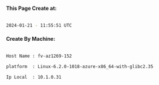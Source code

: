 
   
#### This Page Create at:

```bash

2024-01-21 - 11:55:51 UTC

```

#### Create By Machine:

```bash

Host Name : fv-az1269-152

platform  : Linux-6.2.0-1018-azure-x86_64-with-glibc2.35

Ip Local  : 10.1.0.31

```

